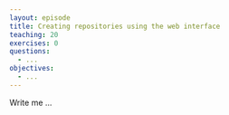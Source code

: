 ```yaml
---
layout: episode
title: Creating repositories using the web interface
teaching: 20
exercises: 0
questions:
  - ...
objectives:
  - ...
---
```


Write me ...
